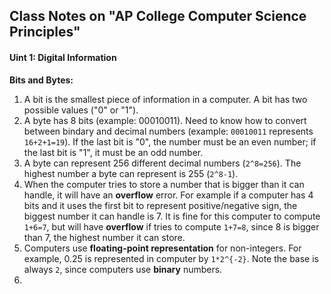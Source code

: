 ## Class Notes on "AP College Computer Science Principles"

#### Uint 1: Digital Information
__Bits and Bytes:__ 
1. A bit is the smallest piece of information in a computer. A bit has two possible values ("0" or "1").
2. A byte has 8 bits (example: 00010011). Need to know how to convert between bindary and decimal numbers (example: `00010011` represents  `16+2+1=19`). If the last bit is "0", the number must be an even number; if the last bit is "1", it must be an odd number.
3. A byte can represent 256 different decimal numbers (`2^8=256`). The highest number a byte can represent is 255 (`2^8-1`). 
4. When the computer tries to store a number that is bigger than it can handle, it will have an **overflow** error. For example if a computer has 4 bits and it uses the first bit to represent positive/negative sign, the biggest number it can handle is 7. It is fine for this computer to compute `1+6=7`, but will have __overflow__ if tries to compute `1+7=8`, since 8 is bigger than 7, the highest number it can store.
5. Computers use __floating-point representation__ for non-integers. For example, 0.25 is represented in computer by `1*2^{-2}`. Note the base is always `2`, since computers use **binary** numbers.
6.  

